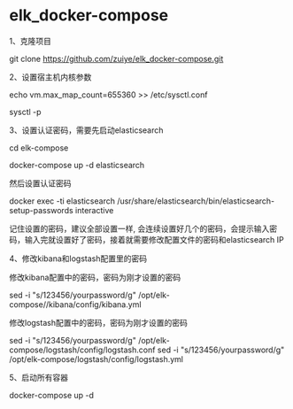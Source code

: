 ﻿# elk_docker-compose


1、克隆项目

git clone https://github.com/zuiye/elk_docker-compose.git

2、设置宿主机内核参数


echo vm.max_map_count=655360 >> /etc/sysctl.conf

sysctl -p


3、设置认证密码，需要先启动elasticsearch

cd elk-compose

docker-compose up -d elasticsearch

然后设置认证密码

docker exec -ti elasticsearch /usr/share/elasticsearch/bin/elasticsearch-setup-passwords interactive

记住设置的密码，建议全部设置一样, 会连续设置好几个的密码，会提示输入密码，输入完就设置好了密码，接着就需要修改配置文件的密码和elasticsearch IP


4、修改kibana和logstash配置里的密码

修改kibana配置中的密码，密码为刚才设置的密码

sed -i "s/123456/yourpassword/g" /opt/elk-compose//kibana/config/kibana.yml


修改logstash配置中的密码，密码为刚才设置的密码

sed -i "s/123456/yourpassword/g" /opt/elk-compose/logstash/config/logstash.conf
sed -i "s/123456/yourpassword/g" /opt/elk-compose/logstash/config/logstash.yml


5、启动所有容器

docker-compose up -d
